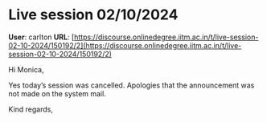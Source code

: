 # Live session 02/10/2024

**User**: carlton
**URL**: [https://discourse.onlinedegree.iitm.ac.in/t/live-session-02-10-2024/150192/2](https://discourse.onlinedegree.iitm.ac.in/t/live-session-02-10-2024/150192/2)

Hi Monica,

Yes today’s session was cancelled. Apologies that the announcement was not made on the system mail.

Kind regards,
